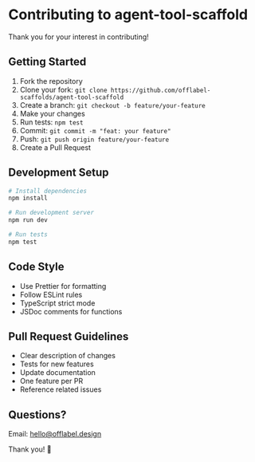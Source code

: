 # Contributing to agent-tool-scaffold

Thank you for your interest in contributing!

## Getting Started

1. Fork the repository
2. Clone your fork: `git clone https://github.com/offlabel-scaffolds/agent-tool-scaffold`
3. Create a branch: `git checkout -b feature/your-feature`
4. Make your changes
5. Run tests: `npm test`
6. Commit: `git commit -m "feat: your feature"`
7. Push: `git push origin feature/your-feature`
8. Create a Pull Request

## Development Setup

```bash
# Install dependencies
npm install

# Run development server
npm run dev

# Run tests
npm test
```

## Code Style

- Use Prettier for formatting
- Follow ESLint rules
- TypeScript strict mode
- JSDoc comments for functions

## Pull Request Guidelines

- Clear description of changes
- Tests for new features
- Update documentation
- One feature per PR
- Reference related issues

## Questions?

Email: hello@offlabel.design

Thank you! 🙏
